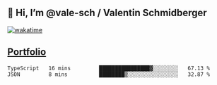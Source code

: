 ## 👋 Hi, I’m @vale-sch / Valentin Schmidberger
[![wakatime](https://wakatime.com/badge/user/7560c813-56c2-4ce8-b378-268c8ee84276.svg)](https://wakatime.com/@7560c813-56c2-4ce8-b378-268c8ee84276)
##  [Portfolio](https://vale-sch.github.io/ValentinSchmidberger/ "Portfolio")
<!--START_SECTION:waka-->

```text
TypeScript   16 mins         ████████████████▓░░░░░░░░   67.13 %
JSON         8 mins          ████████▒░░░░░░░░░░░░░░░░   32.87 %
```

<!--END_SECTION:waka-->
